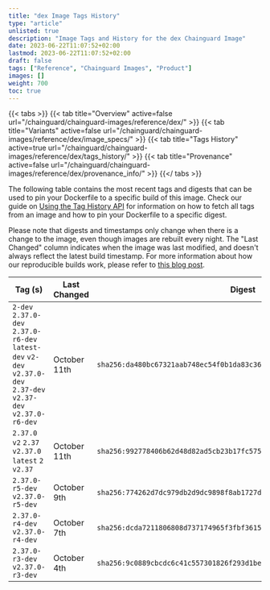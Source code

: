 ```yaml
---
title: "dex Image Tags History"
type: "article"
unlisted: true
description: "Image Tags and History for the dex Chainguard Image"
date: 2023-06-22T11:07:52+02:00
lastmod: 2023-06-22T11:07:52+02:00
draft: false
tags: ["Reference", "Chainguard Images", "Product"]
images: []
weight: 700
toc: true
---
```


{{< tabs >}}
{{< tab title="Overview" active=false url="/chainguard/chainguard-images/reference/dex/" >}}
{{< tab title="Variants" active=false url="/chainguard/chainguard-images/reference/dex/image_specs/" >}}
{{< tab title="Tags History" active=true url="/chainguard/chainguard-images/reference/dex/tags_history/" >}}
{{< tab title="Provenance" active=false url="/chainguard/chainguard-images/reference/dex/provenance_info/" >}}
{{</ tabs >}}

The following table contains the most recent tags and digests that can be used to pin your Dockerfile to a specific build of this image. Check our guide on [Using the Tag History API](/chainguard/chainguard-images/using-the-tag-history-api/) for information on how to fetch all tags from an image and how to pin your Dockerfile to a specific digest.

Please note that digests and timestamps only change when there is a change to the image, even though images are rebuilt every night. The "Last Changed" column indicates when the image was last modified, and doesn't always reflect the latest build timestamp. For more information about how our reproducible builds work, please refer to [this blog post](https://www.chainguard.dev/unchained/reproducing-chainguards-reproducible-image-builds).

| Tag (s)                                                                                                           | Last Changed | Digest                                                                    |
|-------------------------------------------------------------------------------------------------------------------|--------------|---------------------------------------------------------------------------|
|  `2-dev` `2.37.0-dev` `2.37.0-r6-dev` `latest-dev` `v2-dev` `v2.37.0-dev` `2.37-dev` `v2.37-dev` `v2.37.0-r6-dev` | October 11th | `sha256:da480bc67321aab748ec54f0b1da83c362aea028c6aee410fc4a679be524f1b1` |
|  `2.37.0` `v2` `2.37` `v2.37.0` `latest` `2` `v2.37`                                                              | October 11th | `sha256:992778406b62d48d82ad5cb23b17fc5755f6115edfeed4574f978516667a8be8` |
|  `2.37.0-r5-dev` `v2.37.0-r5-dev`                                                                                 | October 9th  | `sha256:774262d7dc979db2d9dc9898f8ab1727d306c8e91814569fbdca087395ae26b4` |
|  `2.37.0-r4-dev` `v2.37.0-r4-dev`                                                                                 | October 7th  | `sha256:dcda7211806808d737174965f3fbf3615dff30ff73d63f9bcd8f139159ea46ac` |
|  `2.37.0-r3-dev` `v2.37.0-r3-dev`                                                                                 | October 4th  | `sha256:9c0889cbcdc6c41c557301826f293d1bea4185067403e2f1bbfd55de263828e2` |

